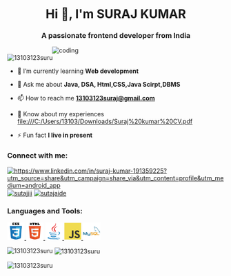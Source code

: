 
<h1 align="center">Hi 👋, I'm SURAJ KUMAR</h1>
<h3 align="center">A passionate frontend developer from India</h3>
<img align="right" alt="coding" width="400" src="https://user-images.githubusercontent.com/55389276/140866485-8fb1c876-9a8f-4d6a-98dc-08c4981eaf70.gif">

<p align="left"> <img src="https://komarev.com/ghpvc/?username=13103123suru&label=Profile%20views&color=0e75b6&style=flat" alt="13103123suru" /> </p>

- 🌱 I’m currently learning **Web development**

- 💬 Ask me about **Java, DSA, Html,CSS,Java Scirpt,DBMS**

- 📫 How to reach me **13103123suraj@gmail.com**

- 📄 Know about my experiences [file:///C:/Users/13103/Downloads/Suraj%20kumar%20CV.pdf](file:///C:/Users/13103/Downloads/Suraj%20kumar%20CV.pdf)

- ⚡ Fun fact **I live in present**

<h3 align="left">Connect with me:</h3>
<p align="left">
<a href="https://linkedin.com/in/https://www.linkedin.com/in/suraj-kumar-191359225?utm_source=share&utm_campaign=share_via&utm_content=profile&utm_medium=android_app" target="blank"><img align="center" src="https://raw.githubusercontent.com/rahuldkjain/github-profile-readme-generator/master/src/images/icons/Social/linked-in-alt.svg" alt="https://www.linkedin.com/in/suraj-kumar-191359225?utm_source=share&utm_campaign=share_via&utm_content=profile&utm_medium=android_app" height="30" width="40" /></a>
<a href="https://www.leetcode.com/sutajjii" target="blank"><img align="center" src="https://raw.githubusercontent.com/rahuldkjain/github-profile-readme-generator/master/src/images/icons/Social/leet-code.svg" alt="sutajjii" height="30" width="40" /></a>
<a href="https://auth.geeksforgeeks.org/user/sutajaide" target="blank"><img align="center" src="https://raw.githubusercontent.com/rahuldkjain/github-profile-readme-generator/master/src/images/icons/Social/geeks-for-geeks.svg" alt="sutajaide" height="30" width="40" /></a>
</p>

<h3 align="left">Languages and Tools:</h3>
<p align="left"> <a href="https://www.w3schools.com/css/" target="_blank" rel="noreferrer"> <img src="https://raw.githubusercontent.com/devicons/devicon/master/icons/css3/css3-original-wordmark.svg" alt="css3" width="40" height="40"/> </a> <a href="https://www.w3.org/html/" target="_blank" rel="noreferrer"> <img src="https://raw.githubusercontent.com/devicons/devicon/master/icons/html5/html5-original-wordmark.svg" alt="html5" width="40" height="40"/> </a> <a href="https://www.java.com" target="_blank" rel="noreferrer"> <img src="https://raw.githubusercontent.com/devicons/devicon/master/icons/java/java-original.svg" alt="java" width="40" height="40"/> </a> <a href="https://developer.mozilla.org/en-US/docs/Web/JavaScript" target="_blank" rel="noreferrer"> <img src="https://raw.githubusercontent.com/devicons/devicon/master/icons/javascript/javascript-original.svg" alt="javascript" width="40" height="40"/> </a> <a href="https://www.mysql.com/" target="_blank" rel="noreferrer"> <img src="https://raw.githubusercontent.com/devicons/devicon/master/icons/mysql/mysql-original-wordmark.svg" alt="mysql" width="40" height="40"/> </a> </p>

<p><img align="left" src="https://github-readme-stats.vercel.app/api/top-langs?username=13103123suru&show_icons=true&locale=en&layout=compact" alt="13103123suru" /></p>

<p>&nbsp;<img align="center" src="https://github-readme-stats.vercel.app/api?username=13103123suru&show_icons=true&locale=en" alt="13103123suru" /></p>

<p><img align="center" src="https://github-readme-streak-stats.herokuapp.com/?user=13103123suru&" alt="13103123suru" /></p>
